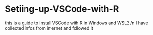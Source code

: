 # Setiing-up-VSCode-with-R
this is a guide to install VSCode with R in Windows and WSL2 /n
I have collected infos from internet and followed it
